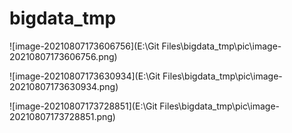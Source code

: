 # bigdata_tmp

![image-20210807173606756](E:\Git Files\bigdata_tmp\pic\image-20210807173606756.png)

![image-20210807173630934](E:\Git Files\bigdata_tmp\pic\image-20210807173630934.png)

![image-20210807173728851](E:\Git Files\bigdata_tmp\pic\image-20210807173728851.png)